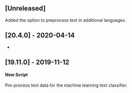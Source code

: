 ## [Unreleased]
Added the option to preprocess text in additional languages.

## [20.4.0] - 2020-04-14
-


## [19.11.0] - 2019-11-12
#### New Script
Pre-process text data for the machine learning text classifier.
